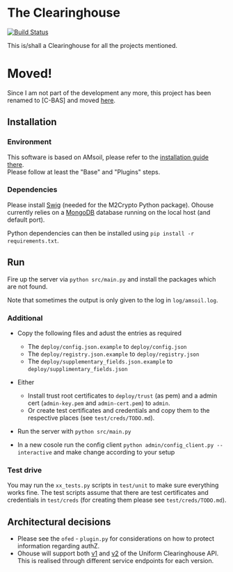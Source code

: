 # The Clearinghouse

[![Build Status](https://travis-ci.org/motine/Ohouse.svg?branch=development)](https://travis-ci.org/motine/Ohouse)

This is/shall a Clearinghouse for all the projects mentioned.

# Moved!

Since I am not part of the development any more, this project has been renamed to [C-BAS] and moved [here](https://github.com/zanetworker/C-BAS).

## Installation

### Environment

This software is based on AMsoil, please refer to the [installation guide there](https://github.com/fp7-ofelia/amsoil/wiki/Installation).  
Please follow at least the "Base" and "Plugins" steps.

### Dependencies

Please install [Swig](http://www.swig.org/) (needed for the M2Crypto Python package). Ohouse currently relies on a [MongoDB](mongodb.org) database running on the local host (and default port).

Python dependencies can then be installed using `pip install -r requirements.txt`.  

## Run

Fire up the server via `python src/main.py` and install the packages which are not found.

Note that sometimes the output is only given to the log in `log/amsoil.log`.

### Additional

* Copy the following files and adust the entries as required
    * The `deploy/config.json.example` to `deploy/config.json` 
    * The `deploy/registry.json.example` to `deploy/registry.json` 
    * The `deploy/supplementary_fields.json.example` to `deploy/supplimentary_fields.json` 

* Either
  * Install trust root certificates to `deploy/trust` (as pem) and a admin cert (`admin-key.pem` and `admin-cert.pem`) to `admin`.
  * Or create test certificates and credentials and copy them to the respective places (see `test/creds/TODO.md`).
* Run the server with `python src/main.py`
* In a new cosole run the config client `python admin/config_client.py --interactive` and make change according to your setup

### Test drive

You may run the `xx_tests.py` scripts in `test/unit` to make sure everything works fine.
The test scripts assume that there are test certificates and credentials in `test/creds` (for creating them please see `test/creds/TODO.md`).

## Architectural decisions

* Please see the `ofed` - `plugin.py` for considerations on how to protect information regarding authZ.
* Ohouse will support both [v1](http://groups.geni.net/geni/wiki/UniformClearinghouseAPI) and [v2](http://groups.geni.net/geni/wiki/UniformClearinghouseAPIV2) of the Uniform Clearinghouse API. This is realised through different service endpoints for each version.
